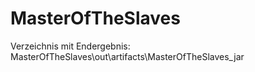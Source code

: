 # MasterOfTheSlaves

Verzeichnis mit Endergebnis: MasterOfTheSlaves\out\artifacts\MasterOfTheSlaves_jar
